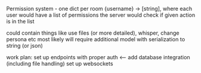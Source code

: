 Permission system - one dict per room {username} -> [string], where each user would have a list of permissions
the server would check if given action is in the list

could contain things like use files (or more detailed), whisper, change persona etc
most likely will require additional model with serialization to string (or json)






work plan:
set up endpoints with proper auth <--
add database integration (including file handling)
set up websockets